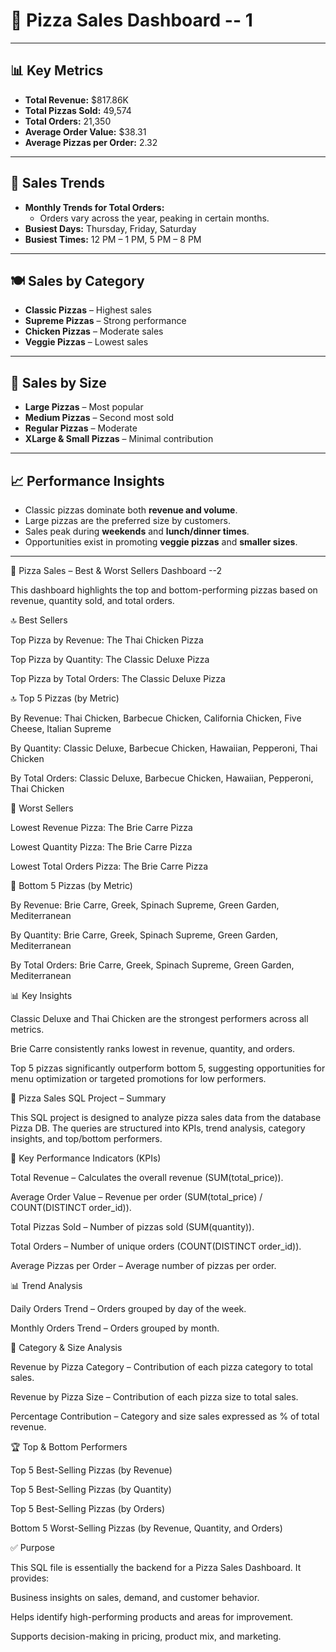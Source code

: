 # 🍕 Pizza Sales Dashboard -- 1

---

## 📊 Key Metrics
- **Total Revenue:** $817.86K  
- **Total Pizzas Sold:** 49,574  
- **Total Orders:** 21,350  
- **Average Order Value:** $38.31  
- **Average Pizzas per Order:** 2.32  

---

## 📅 Sales Trends
- **Monthly Trends for Total Orders:**  
  - Orders vary across the year, peaking in certain months.  
- **Busiest Days:** Thursday, Friday, Saturday  
- **Busiest Times:** 12 PM – 1 PM, 5 PM – 8 PM  

---

## 🍽 Sales by Category
- **Classic Pizzas** – Highest sales  
- **Supreme Pizzas** – Strong performance  
- **Chicken Pizzas** – Moderate sales  
- **Veggie Pizzas** – Lowest sales  

---

## 📐 Sales by Size
- **Large Pizzas** – Most popular  
- **Medium Pizzas** – Second most sold  
- **Regular Pizzas** – Moderate  
- **XLarge & Small Pizzas** – Minimal contribution  

---

## 📈 Performance Insights
- Classic pizzas dominate both **revenue and volume**.  
- Large pizzas are the preferred size by customers.  
- Sales peak during **weekends** and **lunch/dinner times**.  
- Opportunities exist in promoting **veggie pizzas** and **smaller sizes**.  

---

🍕 Pizza Sales – Best & Worst Sellers Dashboard --2

This dashboard highlights the top and bottom-performing pizzas based on revenue, quantity sold, and total orders.

🔝 Best Sellers

Top Pizza by Revenue: The Thai Chicken Pizza

Top Pizza by Quantity: The Classic Deluxe Pizza

Top Pizza by Total Orders: The Classic Deluxe Pizza

🔝 Top 5 Pizzas (by Metric)

By Revenue: Thai Chicken, Barbecue Chicken, California Chicken, Five Cheese, Italian Supreme

By Quantity: Classic Deluxe, Barbecue Chicken, Hawaiian, Pepperoni, Thai Chicken

By Total Orders: Classic Deluxe, Barbecue Chicken, Hawaiian, Pepperoni, Thai Chicken

🔻 Worst Sellers

Lowest Revenue Pizza: The Brie Carre Pizza

Lowest Quantity Pizza: The Brie Carre Pizza

Lowest Total Orders Pizza: The Brie Carre Pizza

🔻 Bottom 5 Pizzas (by Metric)

By Revenue: Brie Carre, Greek, Spinach Supreme, Green Garden, Mediterranean

By Quantity: Brie Carre, Greek, Spinach Supreme, Green Garden, Mediterranean

By Total Orders: Brie Carre, Greek, Spinach Supreme, Green Garden, Mediterranean

📊 Key Insights

Classic Deluxe and Thai Chicken are the strongest performers across all metrics.

Brie Carre consistently ranks lowest in revenue, quantity, and orders.

Top 5 pizzas significantly outperform bottom 5, suggesting opportunities for menu optimization or targeted promotions for low performers.

























🍕 Pizza Sales SQL Project – Summary

This SQL project is designed to analyze pizza sales data from the database Pizza DB. The queries are structured into KPIs, trend analysis, category insights, and top/bottom performers.

🔑 Key Performance Indicators (KPIs)

Total Revenue – Calculates the overall revenue (SUM(total_price)).

Average Order Value – Revenue per order (SUM(total_price) / COUNT(DISTINCT order_id)).

Total Pizzas Sold – Number of pizzas sold (SUM(quantity)).

Total Orders – Number of unique orders (COUNT(DISTINCT order_id)).

Average Pizzas per Order – Average number of pizzas per order.

📊 Trend Analysis

Daily Orders Trend – Orders grouped by day of the week.

Monthly Orders Trend – Orders grouped by month.

🍕 Category & Size Analysis

Revenue by Pizza Category – Contribution of each pizza category to total sales.

Revenue by Pizza Size – Contribution of each pizza size to total sales.

Percentage Contribution – Category and size sales expressed as % of total revenue.

🏆 Top & Bottom Performers

Top 5 Best-Selling Pizzas (by Revenue)

Top 5 Best-Selling Pizzas (by Quantity)

Top 5 Best-Selling Pizzas (by Orders)

Bottom 5 Worst-Selling Pizzas (by Revenue, Quantity, and Orders)

✅ Purpose

This SQL file is essentially the backend for a Pizza Sales Dashboard.
It provides:

Business insights on sales, demand, and customer behavior.

Helps identify high-performing products and areas for improvement.

Supports decision-making in pricing, product mix, and marketing.
